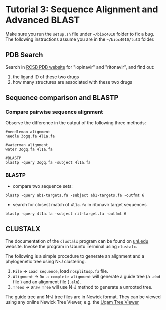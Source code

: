 # Tutorial 3: Sequence Alignment and Advanced BLAST
Make sure you run the `setup.sh` file under `~/bioc4010` folder to fix a bug.
The following instructions assume you are in the `~/bioc4010/tut3` folder.

## PDB Search
Search in [RCSB PDB website](https://www.rcsb.org/) for "lopinavir" and "ritonavir", and find out:
1. the ligand ID of these two drugs
2. how many structures are associated with these two drugs

## Sequence comparison and BLASTP

### Compare pairwise sequence alignment
Observe the difference in the output of the following three methods:
```
#needleman alignment
needle 3ogq.fa 4l1a.fa

#waterman alignment
water 3ogq.fa 4l1a.fa

#BLASTP
blastp -query 3ogq.fa -subject 4l1a.fa
```

### BLASTP
- compare two sequence sets:
```
blastp -query ab1-targets.fa -subject ab1-targets.fa -outfmt 6
```

- search for closest match of `4l1a.fa` in ritonavir target sequences
```
blastp -query 4l1a.fa -subject rit-target.fa -outfmt 6
```
## CLUSTALX
The documentation of the `clustalx` program can be found  on
[unl.edu](http://bioinfolab.unl.edu/emlab/documents/clustalx_doc/clustalx.html)
website.
Invoke the program in Ubuntu Terminal using `clustalx`.

The following is a simple procedure to generate an alignment and a phylogenetic tree using N-J clustering.
1. `File` → `Load sequence`, load `nosplitusp.fa` file.
2. `Alignment` → `Do a complete alignment` will generate a guide tree (a `.dnd` file ) and an alignment file (`.aln`).
3. `Trees` → `Draw Tree` will use N-J method to generate a unrooted tree.

The guide tree and N-J tree files are in Newick format. They can be viewed
using any online Newick Tree Viewer, e.g. the [Uqam Tree
Viewer](http://trex.uqam.ca/index.php?action=newick)

